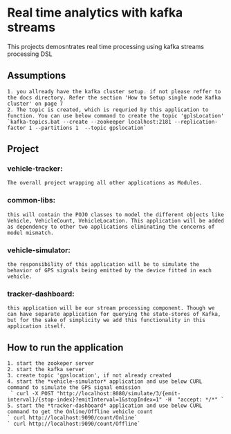 # Real time analytics with kafka streams
This projects demosntrates real time processing using kafka streams processing DSL



## Assumptions
    1. you allready have the kafka cluster setup. if not please reffer to the docs directory. Refer the section 'How to Setup single node Kafka cluster' on page 7
    2. The topic is created, which is requried by this application to function. You can use below command to create the topic 'gplsLocation'
    `kafka-topics.bat --create --zookeeper localhost:2181 --replication-factor 1 --partitions 1  --topic gpslocation` 

## Project 
 ### vehicle-tracker:
    The overall project wrapping all other applications as Modules.

 ### common-libs: 
    this will contain the POJO classes to model the different objects like Vehicle, VehicleCount, VehicleLocation. This application will be added as dependency to other two applications eliminating the concerns of model mismatch.
### vehicle-simulator: 
    the responsibility of this application will be to simulate the behavior of GPS signals being emitted by the device fitted in each vehicle.
### tracker-dashboard:
    this application will be our stream processing component. Though we can have separate application for querying the state-stores of Kafka, but for the sake of simplicity we add this functionality in this application itself.

## How to run the application

    1. start the zookeper server
    2. start the kafka server
    3. create topic 'gpslocation', if not already created
    4. start the *vehicle-simulator* application and use below CURL command to simulate the GPS signal emission
     ` curl -X POST "http://localhost:8080/simulate/3/{emit-interval}/{stop-index}?emitInterval=1&stopIndex=1" -H  "accept: */*" `
    5. start the *tracker-dashboard* application and use below CURL command to get the Online/Offline vehicle count
    ` curl http://localhost:9090/count/Online` 
    ` curl http://localhost:9090/count/Offline` 
